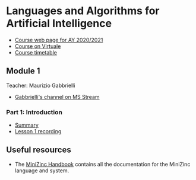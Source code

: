 # Languages and Algorithms for Artificial Intelligence

- [Course web page for AY 2020/2021](https://www.unibo.it/en/teaching/course-unit-catalogue/course-unit/2020/446595)
- [Course on Virtuale](https://virtuale.unibo.it/course/view.php?id=18894)
- [Course timetable](https://www.unibo.it/en/teaching/course-unit-catalogue/course-unit/2020/446595/orariolezioni#447780)

## Module 1
Teacher: Maurizio Gabbrielli

- [Gabbrielli's channel on MS Stream](https://web.microsoftstream.com/user/f9f103f3-1732-4b8e-8ba9-fff748a59273)

### Part 1: Introduction

- [Summary](1%20-%20Introduction.md)
- [Lesson 1 recording](https://web.microsoftstream.com/video/65b0bf2d-8bbd-4a3b-b405-43dea4a962df)

## Useful resources

- The [MiniZinc Handbook](https://www.minizinc.org/doc-2.5.0/en/index.html) contains all the documentation for the MiniZinc language and system.